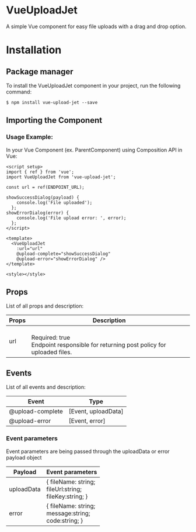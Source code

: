 # VueUploadJet

A simple Vue component for easy file uploads with a drag and drop option.

# Installation

## Package manager

To install the VueUploadJet component in your project, run the following command:

`$ npm install vue-upload-jet --save`

## Importing the Component

### Usage Example:

In your Vue Component (ex. ParentComponent) using Composition API in Vue:

```vue
<script setup>
import { ref } from 'vue';
import VueUploadJet from 'vue-upload-jet';

const url = ref(ENDPOINT_URL);

showSuccessDialog(payload) {
    console.log('File uploaded');
  };
showErrorDialog(error) {
    console.log('File upload error: ', error);
  };
</script>

<template>
  <VueUploadJet
    :url="url"
    @upload-complete="showSuccessDialog"
    @upload-error="showErrorDialog" />
</template>

<style></style>
```

## Props

List of all props and description:

| Props | Description                                                                              |
| ----- | ---------------------------------------------------------------------------------------- |
| url   | <br>Required: true<br>Endpoint responsible for returning post policy for uploaded files. |

## Events

List of all events and description:

| Event            | Type                |
| ---------------- | ------------------- |
| @upload-complete | [Event, uploadData] |
| @upload-error    | [Event, error]      |

### Event parameters

Event parameters are being passed through the uploadData or error payload object

| Payload    | Event parameters                                            |
| ---------- | ----------------------------------------------------------- |
| uploadData | { fileName: string;<br>fileUrl:string;<br>fileKey:string; } |
| error      | { fileName: string;<br>message:string;<br>code:string; }    |

